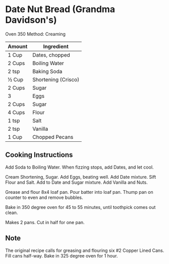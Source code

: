 # Date Nut Bread (Grandma Davidson's)

Oven 350
Method: Creaming

|Amount|Ingredient|
|----|----|
1 Cup | Dates, chopped
2 Cups | Boiling Water
2 tsp | Baking Soda
½ Cup | Shortening (Crisco)
2 Cups | Sugar
3 | Eggs
2 Cups | Sugar
4 Cups | Flour
1 tsp | Salt
2 tsp | Vanilla
1 Cup | Chopped Pecans

## Cooking Instructions

Add Soda to Boiling Water.  When fizzing stops, add Dates, and let cool.

Cream Shortening, Sugar.
Add Eggs, beating well.
Add Date mixture.
Sift Flour and Salt.
Add to Date and Sugar mixture.
Add Vanilla and Nuts.

Grease and flour 8x4 loaf pan.
Pour batter into loaf pan.
Thump pan on counter to even and remove bubbles.

Bake in 350 degree oven for 45 to 55 minutes, until toothpick comes out clean.

Makes 2 pans. Cut in half for one pan.

## Note
The original recipe calls for greasing and flouring six #2 Copper Lined Cans.
Fill cans half-way.
Bake in 325 degree oven for 1 hour.
